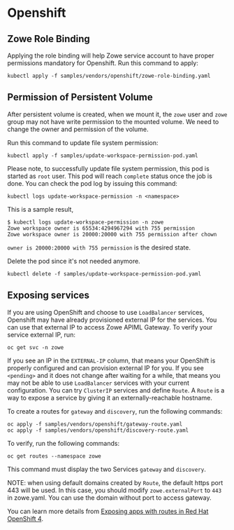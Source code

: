# Openshift

## Zowe Role Binding

Applying the role binding will help Zowe service account to have proper permissions mandatory for Openshift. Run this command to apply:

```
kubectl apply -f samples/vendors/openshift/zowe-role-binding.yaml
```

## Permission of Persistent Volume

After persistent volume is created, when we mount it, the `zowe` user and `zowe` group may not have write permission to the mounted volume. We need to change the owner and permission of the volume.

Run this command to update file system permission:

```
kubectl apply -f samples/update-workspace-permission-pod.yaml 
```

Please note, to successfully update file system permission, this pod is started as `root` user. This pod will reach `complete` status once the job is done. You can check the pod log by issuing this command:

```
kubectl logs update-workspace-permission -n <namespace>
```

This is a sample result,

```
$ kubectl logs update-workspace-permission -n zowe
Zowe workspace owner is 65534:4294967294 with 755 permission
Zowe workspace owner is 20000:20000 with 755 permission after chown
```

`owner is 20000:20000 with 755 permission` is the desired state.

Delete the pod since it's not needed anymore.

```
kubectl delete -f samples/update-workspace-permission-pod.yaml
```

## Exposing services

If you are using OpenShift and choose to use `LoadBalancer` services, Openshift may have already provisioned external IP for the services. You can use that external IP to access Zowe APIML Gateway. To verify your service external IP, run:

```
oc get svc -n zowe
```

If you see an IP in the `EXTERNAL-IP` column, that means your OpenShift is properly configured and can provision external IP for you. If you see `<pending>` and it does not change after waiting for a while, that means you may not be able to use `LoadBalancer` services with your current configuration. You can try `ClusterIP` services and define `Route`. A `Route` is a way to expose a service by giving it an externally-reachable hostname.

To create a routes for `gateway` and `discovery`, run the following commands:

```
oc apply -f samples/vendors/openshift/gateway-route.yaml
oc apply -f samples/vendors/openshift/discovery-route.yaml
```

To verify, run the following commands:

```
oc get routes --namespace zowe
```

This command must display the two Services `gateway` and `discovery`.

NOTE: when using default domains created by `Route`, the default https port 443 will be used. In this case, you should modify `zowe.externalPort` to `443` in zowe.yaml. You can use the domain without port to access gateway.

You can learn more details from [Exposing apps with routes in Red Hat OpenShift 4](https://cloud.ibm.com/docs/openshift?topic=openshift-openshift_routes).
